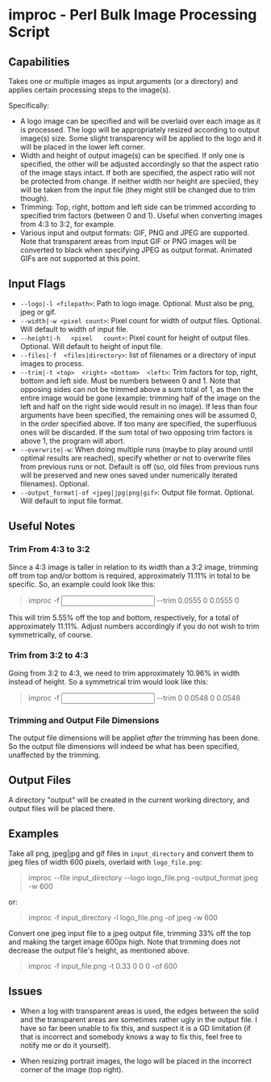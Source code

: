 improc - Perl Bulk Image Processing Script
==========================================

Capabilities
------------

Takes one or multiple images as input arguments (or a directory)
and applies certain processing steps to the image(s).

Specifically:

- A logo image can be specified and  will be overlaid over each image as it is
processed. The logo will be appropriately resized according to output image(s)
size. Some slight  transparency will  be applied  to the logo  and it  will be
placed in the lower left corner.
-  Width and  height  of output  image(s)  can be  specified. If  only one  is
specified, the other will be adjusted  accordingly so that the aspect ratio of
the image  stays intact. If both are  specified, the aspect ratio  will not be
protected from change. If neither width nor height are speciied, they will be
taken from the input file (they might still be changed due to trim though).
-  Trimming: Top, right,  bottom and  left side  can be  trimmed according  to
specified trim factors  (between 0 and 1). Useful when  converting images from
4:3 to 3:2, for example.
- Various  input and output  formats: GIF, PNG  and JPEG are  supported.  Note
that transparent areas from input GIF or PNG images will be converted to black
when specifying JPEG as output format. Animated GIFs are not supported at this
point.


Input Flags
-----------

- `--logo|-l <filepath>`: Path to logo image. Optional. Must also be png, jpeg
    or gif.
- `--width|-w <pixel count>`: Pixel count for width of output files. Optional.
    Will default to width of input file.
- `--height|-h   <pixel   count>`: Pixel   count  for   height   of   output
    files. Optional. Will default to height of input file.
- `--files|-f  <files|directory>`: list of  filenames or a directory  of input
    images to process.
-  `--trim|-t <top>  <right> <bottom>  <left>`: Trim factors  for top,  right,
    bottom and left side. Must be numbers  between 0 and 1. Note that opposing
    sides can not be trimmed above a sum  total of 1, as then the entire image
    would be gone (example: trimming half of the image on the left and half on
    the right side would result in no image). If less than four arguments have
    been  specified, the  remaining  ones  will be  assumed  0,  in the  order
    specified above. If too  many are specified, the superfluous  ones will be
    discarded.  If the sum total of two  opposing trim factors is above 1, the
    program will abort.
-  `--overwrite|-w`: When doing  multiple  runs (maybe  to  play around  until
    optimal results  are reached), specify  whether or not to  overwrite files
    from previous  runs or not. Default  is off  (so, old files  from previous
    runs  will be  preserved and  new  ones saved  under numerically  iterated
    filenames). Optional.
- `--output_format|-of <jpeg|jpg|png|gif>`: Output file format. Optional. Will
    default to input file format.


Useful Notes
------------

### Trim From 4:3 to 3:2

Since  a 4:3  image is  taller in  relation  to its  width than  a 3:2  image,
trimming off trom top and/or bottom is required, approximately 11.11% in total
to be specific.  So, an example could look like this:

> improc -f <input file> --trim 0.0555 0 0.0555 0

This will  trim 5.55%  off the top  and bottom, respectively,  for a  total of
approximately 11.11%. Adjust  numbers accordingly if  you do not wish  to trim
symmetrically, of course.


### Trim from 3:2 to 4:3

Going from 3:2 to 4:3, we need to trim approximately 10.96% in width instead
of height. So a symmetrical trim would look like this:

> improc -f <input file> --trim 0 0.0548 0 0.0548

### Trimming and Output File Dimensions

The  output file  dimensions will  be appliet  *after* the  trimming has  been
done. So  the output  file dimensions will indeed be what  has been specified,
unaffected by the trimming.


Output Files
------------

A directory  "output" will be  created in  the current working  directory, and
output files will be placed there.


Examples
--------

Take all png, jpeg|jpg and gif files in `input_directory` and convert them
to jpeg files of width 600 pixels, overlaid with `logo_file.png`:

> improc --file input\_directory --logo logo\_file.png -output\_format jpeg -w 600

or:

> improc -f input\_directory -l logo\_file.png -of jpeg -w 600

Convert one jpeg  input file to a  jpeg output file, trimming 33%  off the top
and making the  target image 600px high. Note that trimming  does not decrease
the output file's height, as mentioned above.

> improc -f input_file.png -t 0.33 0 0 0 -of 600


Issues
------

- When a log  with transparent areas is used, the edges  between the solid and
    the transparent areas are sometimes rather ugly in the output file. I have
    so far been unable to fix this, and suspect it is a GD limitation (if that
    is incorrect and somebody knows a way  to fix this, feel free to notify me
    or do it yourself).

- When resizing portrait images, the logo will be placed in the incorrect
    corner of the image (top right).
